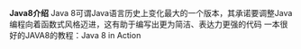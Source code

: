 **Java8介绍**
Java 8可谓Java语言历史上变化最大的一个版本，其承诺要调整Java编程向着函数式风格迈进，这有助于编写出更为简洁、表达力更强的代码
一本很好的JAVA8的教程：Java 8 in Action

